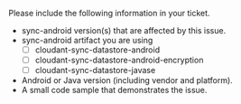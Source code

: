 Please include the following information in your ticket.

- sync-android version(s) that are affected by this issue.
- sync-android artifact you are using
    - [ ] cloudant-sync-datastore-android
    - [ ] cloudant-sync-datastore-android-encryption
    - [ ] cloudant-sync-datastore-javase
- Android or Java version (including vendor and platform).
- A small code sample that demonstrates the issue.
